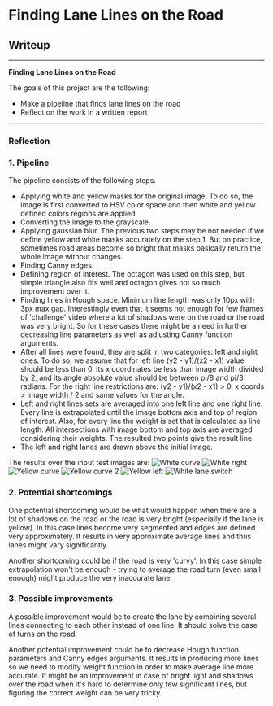 # **Finding Lane Lines on the Road**

## Writeup

---

**Finding Lane Lines on the Road**

The goals of this project are the following:
* Make a pipeline that finds lane lines on the road
* Reflect on the work in a written report


[//]: # (Image References)

[image1]: ./test_images_output/solidWhiteCurve.jpg "White curve"
[image2]: ./test_images_output/solidWhiteRight.jpg "White right"
[image3]: ./test_images_output/solidYellowCurve.jpg "Yellow curve"
[image4]: ./test_images_output/solidYellowCurve2.jpg "Yellow curve 2"
[image5]: ./test_images_output/solidYellowLeft.jpg "Yellow left"
[image6]: ./test_images_output/whiteCarLaneSwitch.jpg "White lane switch"

---

### Reflection

### 1. Pipeline

The pipeline consists of the following steps.

* Applying white and yellow masks for the original image. To do so, the image is first converted to HSV color space and then white and yellow defined colors regions are applied.
* Converting the image to the grayscale.
* Applying gaussian blur.
The previous two steps may be not needed if we define yellow and white masks accurately on the step 1. But on practice, sometimes road areas become so bright that masks basically return the whole image without changes.
* Finding Canny edges.
* Defining region of interest. The octagon was used on this step, but simple triangle also fits well and octagon gives not so much improvement over it.
* Finding lines in Hough space. Minimum line length was only 10px with 3px max gap. Interestingly even that it seems not enough for few frames of 'challenge' video where a lot of shadows were on the road or the road was very bright. So for these cases there might be a need in further decreasing line parameters as well as adjusting Canny function arguments.
* After all lines were found, they are split in two categories: left and right ones. To do so, we assume that for left line (y2 - y1)/(x2 - x1) value should be less than 0, its x coordinates be less than image width divided by 2, and its angle absolute value should be between pi/8 and pi/3 radians. For the right line restrictions are: (y2 - y1)/(x2 - x1) > 0, x coords > image width / 2 and same values for the angle.
* Left and right lines sets are averaged into one left line and one right line. Every line is extrapolated until the image bottom axis and top of region of interest. Also, for every line the weight is set that is calculated as line length. All intersections with image bottom and top axis are averaged considering their weights. The resulted two points give the result line.
* The left and right lanes are drawn above the initial image.

The results over the input test images are:
![][image1]
![][image2]
![][image3]
![][image4]
![][image5]
![][image6]


### 2. Potential shortcomings

One potential shortcoming would be what would happen when there are a lot of shadows on the road or the road is very bright (especially if the lane is yellow). In this case lines become very segmented and edges are defined very approximately. It results in very approximate average lines and thus lanes might vary significantly.

Another shortcoming could be if the road is very 'curvy'. In this case simple extrapolation won't be enough - trying to average the road turn (even small enough) might produce the very inaccurate lane.


### 3. Possible improvements

A possible improvement would be to create the lane by combining several lines connecting to each other instead of one line. It should solve the case of turns on the road.

Another potential improvement could be to decrease Hough function parameters and Canny edges arguments. It results in producing more lines so we need to modify weight function in order to make average line more accurate. It might be an improvement in case of bright light and shadows over the road when it's hard to determine only few significant lines, but figuring the correct weight can be very tricky.
